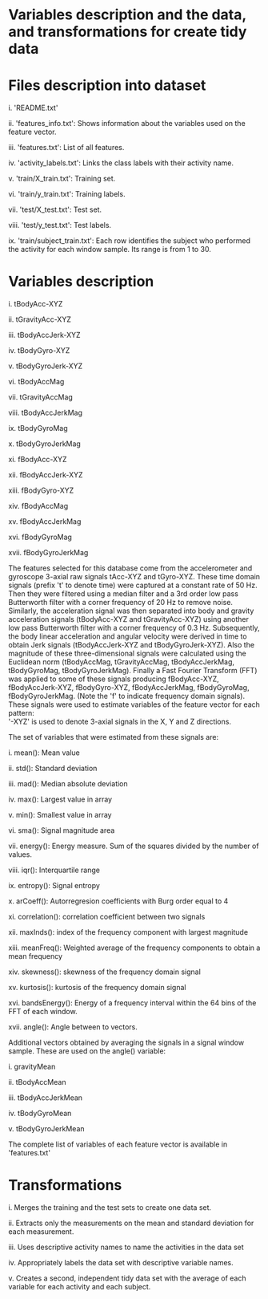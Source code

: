 Variables description and the data, and transformations for create tidy data
============================================================================

Files description into dataset
==============================

i. 'README.txt'

ii. 'features_info.txt': Shows information about the variables used on the feature vector.

iii. 'features.txt': List of all features.

iv. 'activity_labels.txt': Links the class labels with their activity name.

v. 'train/X_train.txt': Training set.

vi. 'train/y_train.txt': Training labels.

vii. 'test/X_test.txt': Test set.

viii. 'test/y_test.txt': Test labels.

ix. 'train/subject_train.txt': Each row identifies the subject who performed the activity for each window sample. Its range is from 1 to 30.


Variables description
=====================

i. tBodyAcc-XYZ

ii. tGravityAcc-XYZ

iii. tBodyAccJerk-XYZ

iv. tBodyGyro-XYZ

v. tBodyGyroJerk-XYZ

vi. tBodyAccMag

vii. tGravityAccMag

viii. tBodyAccJerkMag

ix. tBodyGyroMag

x. tBodyGyroJerkMag

xi. fBodyAcc-XYZ

xii. fBodyAccJerk-XYZ

xiii. fBodyGyro-XYZ

xiv. fBodyAccMag

xv. fBodyAccJerkMag

xvi. fBodyGyroMag

xvii. fBodyGyroJerkMag

The features selected for this database come from the accelerometer and gyroscope 3-axial raw signals tAcc-XYZ and tGyro-XYZ. These time domain signals (prefix 't' to denote time) were captured at a constant rate of 50 Hz. Then they were filtered using a median filter and a 3rd order low pass Butterworth filter with a corner frequency of 20 Hz to remove noise. Similarly, the acceleration signal was then separated into body and gravity acceleration signals (tBodyAcc-XYZ and tGravityAcc-XYZ) using another low pass Butterworth filter with a corner frequency of 0.3 Hz. 
Subsequently, the body linear acceleration and angular velocity were derived in time to obtain Jerk signals (tBodyAccJerk-XYZ and tBodyGyroJerk-XYZ). Also the magnitude of these three-dimensional signals were calculated using the Euclidean norm (tBodyAccMag, tGravityAccMag, tBodyAccJerkMag, tBodyGyroMag, tBodyGyroJerkMag). 
Finally a Fast Fourier Transform (FFT) was applied to some of these signals producing fBodyAcc-XYZ, fBodyAccJerk-XYZ, fBodyGyro-XYZ, fBodyAccJerkMag, fBodyGyroMag, fBodyGyroJerkMag. (Note the 'f' to indicate frequency domain signals). 
These signals were used to estimate variables of the feature vector for each pattern:  
'-XYZ' is used to denote 3-axial signals in the X, Y and Z directions.

The set of variables that were estimated from these signals are: 

i. mean(): Mean value

ii. std(): Standard deviation

iii. mad(): Median absolute deviation 

iv. max(): Largest value in array

v. min(): Smallest value in array

vi. sma(): Signal magnitude area

vii. energy(): Energy measure. Sum of the squares divided by the number of values. 

viii. iqr(): Interquartile range 

ix. entropy(): Signal entropy

x. arCoeff(): Autorregresion coefficients with Burg order equal to 4

xi. correlation(): correlation coefficient between two signals

xii. maxInds(): index of the frequency component with largest magnitude

xiii. meanFreq(): Weighted average of the frequency components to obtain a mean frequency

xiv. skewness(): skewness of the frequency domain signal 

xv. kurtosis(): kurtosis of the frequency domain signal 

xvi. bandsEnergy(): Energy of a frequency interval within the 64 bins of the FFT of each window.

xvii. angle(): Angle between to vectors.

Additional vectors obtained by averaging the signals in a signal window sample. These are used on the angle() variable:

i. gravityMean

ii. tBodyAccMean

iii. tBodyAccJerkMean

iv. tBodyGyroMean

v. tBodyGyroJerkMean

The complete list of variables of each feature vector is available in 'features.txt'

Transformations
================

i. Merges the training and the test sets to create one data set.

ii. Extracts only the measurements on the mean and standard deviation for each measurement. 

iii. Uses descriptive activity names to name the activities in the data set

iv. Appropriately labels the data set with descriptive variable names.

v. Creates a second, independent tidy data set with the average of each variable for each activity and each subject.
